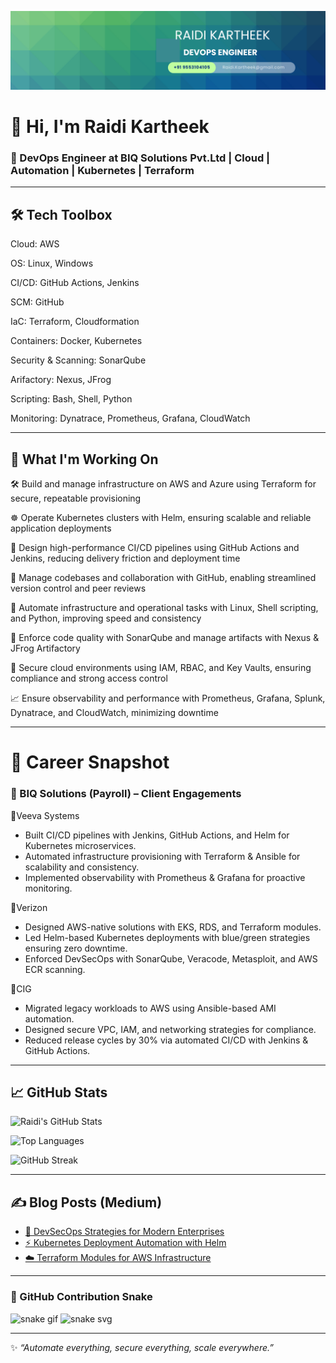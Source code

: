 ![alt text](<Blue Green Geometric Company LinkedIn Banner.png>)


# 👋 Hi, I'm Raidi Kartheek  

### 🚀  DevOps Engineer at BIQ Solutions Pvt.Ltd | Cloud | Automation | Kubernetes | Terraform  
---

## 🛠️ Tech Toolbox  

Cloud: AWS

OS: Linux, Windows

CI/CD: GitHub Actions, Jenkins

SCM: GitHub

IaC: Terraform, Cloudformation 

Containers: Docker, Kubernetes 

Security & Scanning: SonarQube 

Arifactory: Nexus, JFrog

Scripting: Bash, Shell, Python

Monitoring: Dynatrace, Prometheus, Grafana, CloudWatch

---


## 🔭 What I'm Working On  
🛠️ Build and manage infrastructure on AWS and Azure using Terraform for secure, repeatable provisioning  

☸️ Operate Kubernetes clusters with Helm, ensuring scalable and reliable application deployments  

🚀 Design high-performance CI/CD pipelines using GitHub Actions and Jenkins, reducing delivery friction and deployment time  

📃️ Manage codebases and collaboration with GitHub, enabling streamlined version control and peer reviews  

🤖 Automate infrastructure and operational tasks with Linux, Shell scripting, and Python, improving speed and consistency  

🧪 Enforce code quality with SonarQube and manage artifacts with Nexus & JFrog Artifactory  

🔐 Secure cloud environments using IAM, RBAC, and Key Vaults, ensuring compliance and strong access control  

📈 Ensure observability and performance with Prometheus, Grafana, Splunk, Dynatrace, and CloudWatch, minimizing downtime  


---
# 💼 Career Snapshot

### 🏢 BIQ Solutions (Payroll) – Client Engagements  

🔹Veeva Systems 
- Built CI/CD pipelines with Jenkins, GitHub Actions, and Helm for Kubernetes microservices.  
- Automated infrastructure provisioning with Terraform & Ansible for scalability and consistency.  
- Implemented observability with Prometheus & Grafana for proactive monitoring.  

🔹Verizon
- Designed AWS-native solutions with EKS, RDS, and Terraform modules.  
- Led Helm-based Kubernetes deployments with blue/green strategies ensuring zero downtime.  
- Enforced DevSecOps with SonarQube, Veracode, Metasploit, and AWS ECR scanning.  

🔹CIG  
- Migrated legacy workloads to AWS using Ansible-based AMI automation.  
- Designed secure VPC, IAM, and networking strategies for compliance.  
- Reduced release cycles by 30% via automated CI/CD with Jenkins & GitHub Actions.  

----

## 📈 GitHub Stats  
 
![Raidi's GitHub Stats](https://github-readme-stats.vercel.app/api?username=Raidi13&show_icons=true&theme=tokyonight)  

![Top Languages](https://github-readme-stats.vercel.app/api/top-langs/?username=Raidi13&layout=compact&theme=tokyonight)  

![GitHub Streak](https://streak-stats.demolab.com?user=Raidi13&theme=tokyonight&hide_border=true)

--- 

## ✍️ Blog Posts (Medium)  
- [🚀 DevSecOps Strategies for Modern Enterprises](https://medium.com/@Raidi13)  
- [⚡ Kubernetes Deployment Automation with Helm](https://medium.com/@Raidi13)  
- [☁️ Terraform Modules for AWS Infrastructure](https://medium.com/@Raidi13)  
---

### 🐍 GitHub Contribution Snake
![snake gif](https://github.com/YOUR-USERNAME/YOUR-USERNAME/blob/output/github-contribution-grid-snake.gif)
![snake svg](https://github.com/YOUR-USERNAME/YOUR-USERNAME/blob/output/github-contribution-grid-snake.svg)

---
✨ *“Automate everything, secure everything, scale everywhere.”*  